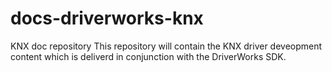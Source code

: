 # docs-driverworks-knx
KNX doc repository
This repository will contain the KNX driver deveopment content which is deliverd in conjunction with the DriverWorks SDK.
